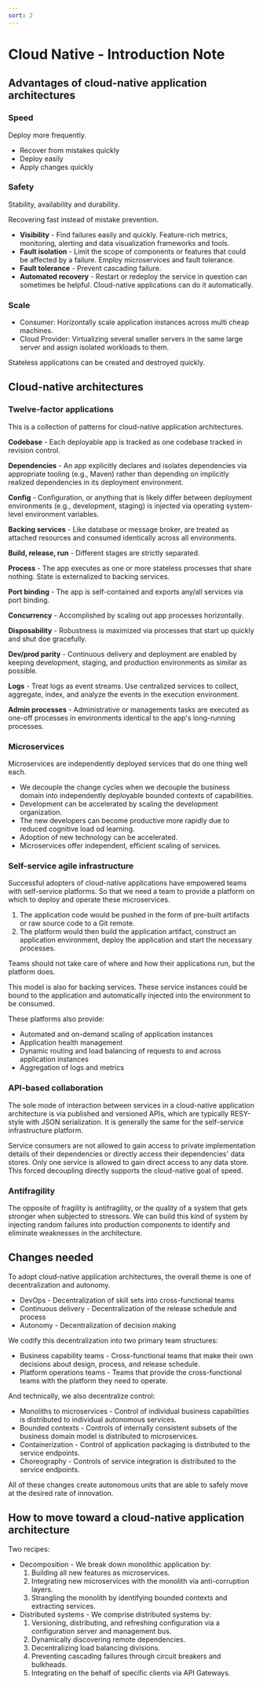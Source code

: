 ```yaml
---
sort: 2
---
```


# Cloud Native - Introduction Note

## Advantages of cloud-native application architectures

### Speed

Deploy more frequently.

- Recover from mistakes quickly
- Deploy easily
- Apply changes quickly

### Safety

Stability, availability and durability.

Recovering fast instead of mistake prevention.

- **Visibility** - Find failures easily and quickly. Feature-rich metrics, monitoring, alerting and data visualization frameworks and tools.
- **Fault isolation** - Limit the scope of components or features that could be affected by a failure. Employ microservices and fault tolerance.
- **Fault tolerance** - Prevent cascading failure.
- **Automated recovery** - Restart or redeploy the service in question can sometimes be helpful. Cloud-native applications can do it automatically.

### Scale

- Consumer: Horizontally scale application instances across multi cheap machines.
- Cloud Provider: Virtualizing several smaller servers in the same large server and assign isolated workloads to them.

Stateless applications can be created and destroyed quickly.

## Cloud-native architectures

### Twelve-factor applications

This is a collection of patterns for cloud-native application architectures.

**Codebase** - Each deployable app is tracked as one codebase tracked in revision control.

**Dependencies** - An app explicitly declares and isolates dependencies via appropriate tooling (e.g., Maven) rather than depending on implicitly realized dependencies in its deployment environment.

**Config** - Configuration, or anything that is likely differ between deployment environments (e.g., development, staging) is injected via operating system-level environment variables.

**Backing services** - Like database or message broker, are treated as attached resources and consumed identically across all environments.

**Build, release, run** - Different stages are strictly separated.

**Process** - The app executes as one or more stateless processes that share nothing. State is externalized to backing services.

**Port binding** - The app is self-contained and exports any/all services via port binding.

**Concurrency** - Accomplished by scaling out app processes horizontally.

**Disposability** - Robustness is maximized via processes that start up quickly and shut doe gracefully.

**Dev/prod parity** - Continuous delivery and deployment are enabled by keeping development, staging, and production environments as similar as possible.

**Logs** - Treat logs as event streams. Use centralized services to collect, aggregate, index, and analyze the events in the execution environment.

**Admin processes** - Administrative or managements tasks are executed as one-off processes in environments identical to the app's long-running processes.

### Microservices

Microservices are independently deployed services that do one thing well each.

- We decouple the change cycles when we decouple the business domain into independently deployable bounded contexts of capabilities.
- Development can be accelerated by scaling the development organization.
- The new developers can become productive more rapidly due to reduced cognitive load od learning.
- Adoption of new technology can be accelerated.
- Microservices offer independent, efficient scaling of services.

### Self-service agile infrastructure

Successful adopters of cloud-native applications have empowered teams with self-service platforms. So that we need a team to provide a platform on which to deploy and operate these microservices.

1. The application code would be pushed in the form of pre-built artifacts or raw source code to a Git remote.
2. The platform would then build the application artifact, construct an application environment, deploy the application and start the necessary processes.

Teams should not take care of where and how their applications run, but the platform does.

This model is also for backing services. These service instances could be bound to the application and automatically injected into the environment to be consumed.

These platforms also provide:

- Automated and on-demand scaling of application instances
- Application health management
- Dynamic routing and load balancing of requests to and across application instances
- Aggregation of logs and metrics

### API-based collaboration

The sole mode of interaction between services in a cloud-native application architecture is via published and versioned APIs, which are typically RESY-style with JSON serialization. It is generally the same for the self-service infrastructure platform.

Service consumers are not allowed to gain access to private implementation details of their dependencies or directly access their dependencies' data stores. Only one service is allowed to gain direct access to any data store. This forced decoupling directly supports the cloud-native goal of speed.

### Antifragility

The opposite of fragility is antifragility, or the quality of a system that gets stronger when subjected to stressors. We can build this kind of system by injecting random failures into production components to identify and eliminate weaknesses in the architecture.

## Changes needed

To adopt cloud-native application architectures, the overall theme is one of decentralization and autonomy.

- DevOps - Decentralization of skill sets into cross-functional teams
- Continuous delivery - Decentralization of the release schedule and process
- Autonomy - Decentralization of decision making

We codify this decentralization into two primary team structures:

- Business capability teams - Cross-functional teams that make their own decisions about design, process, and release schedule.
- Platform operations teams - Teams that provide the cross-functional teams with the platform they need to operate.

And technically, we also decentralize control:

- Monoliths to microservices - Control of individual business capabilities is distributed to individual autonomous services.
- Bounded contexts - Controls of internally consistent subsets of the business domain model is distributed to microservices.
- Containerization - Control of application packaging is distributed to the service endpoints.
- Choreography - Controls of service integration is distributed to the service endpoints.

All of these changes create autonomous units that are able to safely move at the desired rate of innovation.

## How to move toward a cloud-native application architecture

Two recipes:

- Decomposition - We break down monolithic application by:
  1. Building all new features as microservices.
  2. Integrating new microservices with the monolith via anti-corruption layers.
  3. Strangling the monolith by identifying bounded contexts and extracting services.
- Distributed systems - We comprise distributed systems by:
  1. Versioning, distributing, and refreshing configuration via a configuration server and management bus.
  2. Dynamically discovering remote dependencies.
  3. Decentralizing load balancing divisions.
  4. Preventing cascading failures through circuit breakers and bulkheads.
  5. Integrating on the behalf of specific clients via API Gateways.